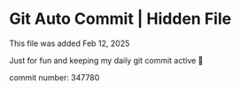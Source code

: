 # Git Auto Commit | Hidden File

This file was added Feb 12, 2025

Just for fun and keeping my daily git commit active 🤪

commit number: 347780
